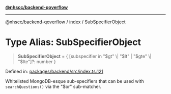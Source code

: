 [**@nhscc/backend-qoverflow**](../../README.md)

***

[@nhscc/backend-qoverflow](../../README.md) / [index](../README.md) / SubSpecifierObject

# Type Alias: SubSpecifierObject

> **SubSpecifierObject** = \{ \[subspecifier in "$gt" \| "$lt" \| "$gte" \| "$lte"\]?: number \}

Defined in: [packages/backend/src/index.ts:121](https://github.com/nhscc/qoverflow.api.hscc.bdpa.org/blob/7f72ded3e1b4a649a6466e0d002164176291fadc/packages/backend/src/index.ts#L121)

Whitelisted MongoDB-esque sub-specifiers that can be used with
`searchQuestions()` via the "$or" sub-matcher.
